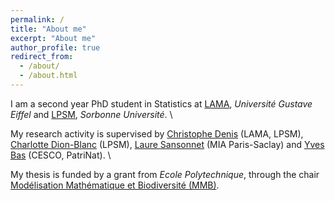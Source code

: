 ```yaml
---
permalink: /
title: "About me"
excerpt: "About me"
author_profile: true
redirect_from: 
  - /about/
  - /about.html
---
```


I am a second year PhD student in Statistics at [LAMA](https://lama.u-pem.fr/), *Université Gustave Eiffel* and [LPSM](https://www.lpsm.paris/), *Sorbonne Université*. \

My research activity is supervised by [Christophe Denis](https://perso.math.u-pem.fr/denis.christophe/) (LAMA, LPSM), [Charlotte Dion-Blanc](https://sites.google.com/site/charlottedionblanc/) (LPSM), [Laure Sansonnet](https://mia-ps.inrae.fr/laure-sansonnet) (MIA Paris-Saclay) and [Yves Bas](https://cesco.mnhn.fr/fr/annuaire/yves-bas-6041) (CESCO, PatriNat). \

My thesis is funded by a grant from *Ecole Polytechnique*, through the chair [Modélisation Mathématique et Biodiversité (MMB)](http://www.cmap.polytechnique.fr/chaire-mmb/index.html).
